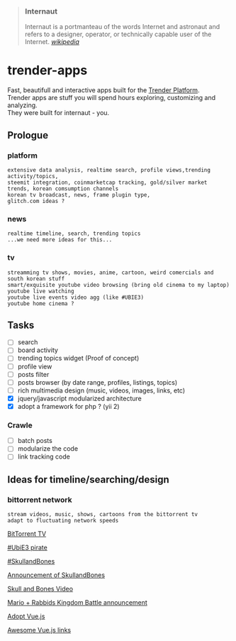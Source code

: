 > ### Internaut
> Internaut is a portmanteau of the words Internet and astronaut and refers to a designer, operator, or technically capable user of the Internet. *[wikipedia](https://en.wikipedia.org/wiki/Internaut)*

# trender-apps
Fast, beautifull and interactive apps built for the [Trender Platform](https://github.com/0xae/trender).<br/>
Trender apps are stuff you will spend hours exploring, customizing and analyzing.<br/>
They were built for internaut - you.


## Prologue 
### platform 
    extensive data analysis, realtime search, profile views,trending activity/topics,
    steemit integration, coinmarketcap tracking, gold/silver market trends, korean comsumption channels
    korean tv broadcast, news, frame plugin type,
    glitch.com ideas ?
    
### news 
    realtime timeline, search, trending topics
    ...we need more ideas for this...
    
### tv 
    streamming tv shows, movies, anime, cartoon, weird comercials and south korean stuff
    smart/exquisite youtube video browsing (bring old cinema to my laptop)
    youtube live watching
    youtube live events video agg (like #UBIE3)
    youtube home cinema ?

## Tasks

- [ ] search
- [ ] board activity
- [ ] trending topics widget (Proof of concept)
- [ ] profile view
- [ ] posts filter
- [ ] posts browser (by date range, profiles, listings, topics)
- [ ] rich multimedia design  (music, videos, images, links, etc)
- [X] jquery/javascript modularized architecture
- [X] adopt a framework for php ? (yii 2)

### Crawle
- [ ] batch posts
- [ ] modularize the code
- [ ] link tracking code

## Ideas for timeline/searching/design

### bittorrent network
    stream videos, music, shows, cartoons from the bittorrent tv
    adapt to fluctuating network speeds

[BitTorrent TV](https://btlive.tv/)

[#UbiE3 pirate](https://twitter.com/search?q=%23UbiE3%20pirate&src=typd)

[#SkullandBones](https://twitter.com/hashtag/SkullandBones?src=hash)

[Announcement of SkullandBones](https://www.polygon.com/e3/2017/6/12/15785604/skull-and-bones-ubisofts-new-multiplayer-pirate-game-announced)

[Skull and Bones Video](https://www.youtube.com/watch?v=u-YsFiil8yY)

[Mario + Rabbids Kingdom Battle announcement](https://twitter.com/search?q=%22Rabbids%20Kingdom%20Battle%22&src=tren)

[Adopt Vue.js](https://vuejs.org/v2/guide/)

[Awesome Vue.js links](https://github.com/vuejs/awesome-vue)

